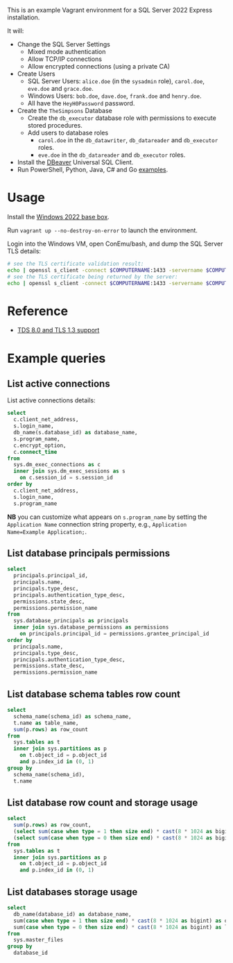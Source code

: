 This is an example Vagrant environment for a SQL Server 2022 Express installation.

It will:

* Change the SQL Server Settings
  * Mixed mode authentication
  * Allow TCP/IP connections
  * Allow encrypted connections (using a private CA)
* Create Users
  * SQL Server Users: `alice.doe` (in the `sysadmin` role), `carol.doe`, `eve.doe` and `grace.doe`.
  * Windows Users: `bob.doe`, `dave.doe`, `frank.doe` and `henry.doe`.
  * All have the `HeyH0Password` password.
* Create the `TheSimpsons` Database
  * Create the `db_executor` database role with permissions to execute stored procedures.
  * Add users to database roles
    * `carol.doe` in the `db_datawriter`, `db_datareader` and `db_executor` roles.
    * `eve.doe` in the `db_datareader` and `db_executor` roles.
* Install the [DBeaver](http://dbeaver.jkiss.org/) Universal SQL Client.
* Run PowerShell, Python, Java, C# and Go [examples](examples/).


# Usage

Install the [Windows 2022 base box](https://github.com/rgl/windows-vagrant).

Run `vagrant up --no-destroy-on-error` to launch the environment.

Login into the Windows VM, open ConEmu/bash, and dump the SQL Server TLS details:

```bash
# see the TLS certificate validation result:
echo | openssl s_client -connect $COMPUTERNAME:1433 -servername $COMPUTERNAME -CAfile /c/vagrant/tmp/ca/example-ca-crt.pem
# see the TLS certificate being returned by the server:
echo | openssl s_client -connect $COMPUTERNAME:1433 -servername $COMPUTERNAME -CAfile /c/vagrant/tmp/ca/example-ca-crt.pem | openssl x509 -noout -text -in -
```


# Reference

* [TDS 8.0 and TLS 1.3 support](https://learn.microsoft.com/en-us/sql/relational-databases/security/networking/tds-8-and-tls-1-3?view=sql-server-ver16)


# Example queries

## List active connections

List active connections details:

```sql
select
  c.client_net_address,
  s.login_name,
  db_name(s.database_id) as database_name,
  s.program_name,
  c.encrypt_option,
  c.connect_time
from
  sys.dm_exec_connections as c
  inner join sys.dm_exec_sessions as s
    on c.session_id = s.session_id
order by
  c.client_net_address,
  s.login_name,
  s.program_name
```

**NB** you can customize what appears on `s.program_name` by setting the `Application Name`
connection string property, e.g., `Application Name=Example Application;`.

## List database principals permissions

```sql
select
  principals.principal_id,
  principals.name,
  principals.type_desc, 
  principals.authentication_type_desc,
  permissions.state_desc,
  permissions.permission_name
from
  sys.database_principals as principals
  inner join sys.database_permissions as permissions
    on principals.principal_id = permissions.grantee_principal_id
order by
  principals.name,
  principals.type_desc,
  principals.authentication_type_desc,
  permissions.state_desc,
  permissions.permission_name
```

## List database schema tables row count

```sql
select
  schema_name(schema_id) as schema_name,
  t.name as table_name,
  sum(p.rows) as row_count
from
  sys.tables as t
  inner join sys.partitions as p
    on t.object_id = p.object_id
    and p.index_id in (0, 1)
group by
  schema_name(schema_id),
  t.name
```

## List database row count and storage usage

```sql
select
  sum(p.rows) as row_count,
  (select sum(case when type = 1 then size end) * cast(8 * 1024 as bigint) from sys.master_files where database_id = db_id()) as data_size_bytes,
  (select sum(case when type = 0 then size end) * cast(8 * 1024 as bigint) from sys.master_files where database_id = db_id()) as log_size_bytes
from
  sys.tables as t
  inner join sys.partitions as p
    on t.object_id = p.object_id
    and p.index_id in (0, 1)
```

## List databases storage usage

```sql
select
  db_name(database_id) as database_name,
  sum(case when type = 1 then size end) * cast(8 * 1024 as bigint) as data_size_bytes,
  sum(case when type = 0 then size end) * cast(8 * 1024 as bigint) as log_size_bytes
from
  sys.master_files
group by
  database_id
```

